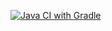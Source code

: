 [![Java CI with Gradle](https://github.com/eshonkulov-asliddin/workload-service/actions/workflows/gradle.yml/badge.svg)](https://github.com/eshonkulov-asliddin/workload-service/actions/workflows/gradle.yml)
